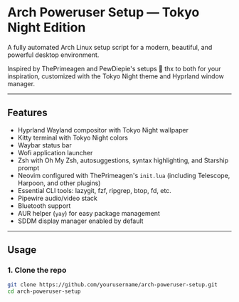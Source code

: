 # Arch Poweruser Setup — Tokyo Night Edition

A fully automated Arch Linux setup script for a modern, beautiful, and powerful desktop environment.

Inspired by ThePrimeagen and PewDiepie's setups 🙏 thx to both for your inspiration, customized with the Tokyo Night theme and Hyprland window manager.

---

## Features

- Hyprland Wayland compositor with Tokyo Night wallpaper
- Kitty terminal with Tokyo Night colors
- Waybar status bar
- Wofi application launcher
- Zsh with Oh My Zsh, autosuggestions, syntax highlighting, and Starship prompt
- Neovim configured with ThePrimeagen's `init.lua` (including Telescope, Harpoon, and other plugins)
- Essential CLI tools: lazygit, fzf, ripgrep, btop, fd, etc.
- Pipewire audio/video stack
- Bluetooth support
- AUR helper (`yay`) for easy package management
- SDDM display manager enabled by default

---

## Usage

### 1. Clone the repo

```bash
git clone https://github.com/yourusername/arch-poweruser-setup.git
cd arch-poweruser-setup
